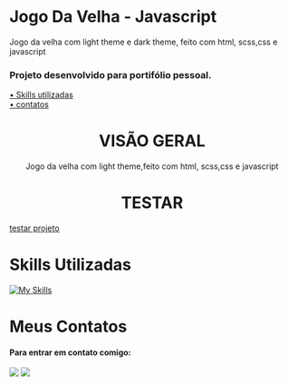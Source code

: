 # Jogo Da Velha - Javascript
Jogo da velha com light theme e dark theme, feito com html, scss,css e javascript


### Projeto desenvolvido para portifólio pessoal.

 <a href="#skills">• Skills utilizadas</a>
 <br>
 <a href="#contatos">• contatos</a>

<h1 align="center">VISÃO GERAL</h1>

<P align="center">Jogo da velha com light theme,feito com html, scss,css e javascript</p>
<h1 align="center"> TESTAR</h1>

<a href="https://rodrigues-gustavo.github.io/drawing-js/">testar projeto</a>

<div align="center">



</div>

<h1 id="skills">Skills Utilizadas</h1>

[![My Skills](https://skillicons.dev/icons?i=html,css,sass,javascript)](https://skillicons.dev)


<h1 id="contatos">Meus Contatos</h1>

#### Para entrar em contato comigo:

 <div>
   <a href = "https://gustavorr001@gmail.com"><img src="https://img.shields.io/badge/-Gmail-%23333?style=for-the-badge&logo=gmail&logoColor=white" target="_blank"></a>
   <a href="https://www.linkedin.com/in/gusta-rodrigues" target="_blank"><img src="https://img.shields.io/badge/-LinkedIn-%230077B5?style=for-the-badge&logo=linkedin&logoColor=white" target="_blank"></a>
</div>
